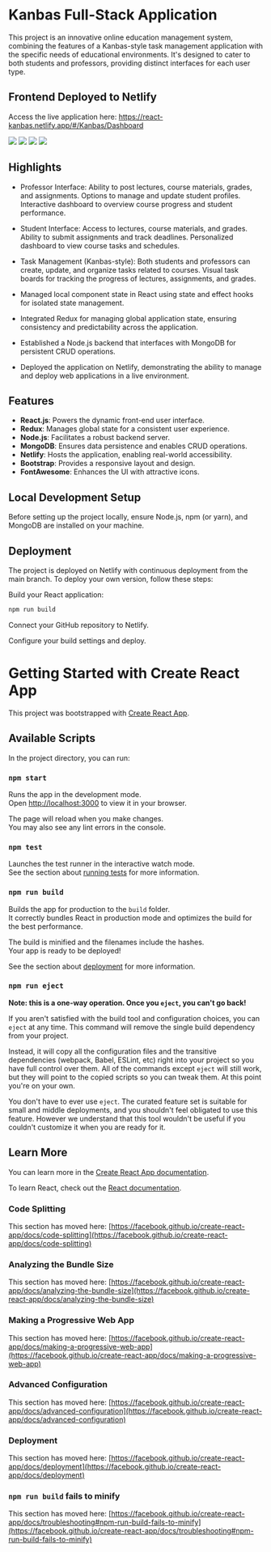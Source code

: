 # Kanbas Full-Stack Application
This project is an innovative online education management system, combining the features of a Kanbas-style task management application with the specific needs of educational environments. It's designed to cater to both students and professors, providing distinct interfaces for each user type.

## Frontend Deployed to Netlify
Access the live application here:
https://react-kanbas.netlify.app/#/Kanbas/Dashboard

![](readmepic/dashboard.png)
![](readmepic/assignment.png)
![](readmepic/course.png)
![](readmepic/user.png)


## Highlights
- Professor Interface:
Ability to post lectures, course materials, grades, and assignments.
Options to manage and update student profiles.
Interactive dashboard to overview course progress and student performance.

- Student Interface:
Access to lectures, course materials, and grades.
Ability to submit assignments and track deadlines.
Personalized dashboard to view course tasks and schedules.

- Task Management (Kanbas-style):
Both students and professors can create, update, and organize tasks related to courses.
Visual task boards for tracking the progress of lectures, assignments, and grades.

- Managed local component state in React using state and effect hooks for isolated state management.

- Integrated Redux for managing global application state, ensuring consistency and predictability across the application.

- Established a Node.js backend that interfaces with MongoDB for persistent CRUD operations.

- Deployed the application on Netlify, demonstrating the ability to manage and deploy web applications in a live environment.

## Features

- **React.js**: Powers the dynamic front-end user interface.
- **Redux**: Manages global state for a consistent user experience.
- **Node.js**: Facilitates a robust backend server.
- **MongoDB**: Ensures data persistence and enables CRUD operations.
- **Netlify**: Hosts the application, enabling real-world accessibility.
- **Bootstrap**: Provides a responsive layout and design.
- **FontAwesome**: Enhances the UI with attractive icons.

## Local Development Setup

Before setting up the project locally, ensure Node.js, npm (or yarn), and MongoDB are installed on your machine.

## Deployment
The project is deployed on Netlify with continuous deployment from the main branch. To deploy your own version, follow these steps:

Build your React application:
```sh
npm run build
```
Connect your GitHub repository to Netlify.

Configure your build settings and deploy.

# Getting Started with Create React App

This project was bootstrapped with [Create React App](https://github.com/facebook/create-react-app).

## Available Scripts

In the project directory, you can run:

### `npm start`

Runs the app in the development mode.\
Open [http://localhost:3000](http://localhost:3000) to view it in your browser.

The page will reload when you make changes.\
You may also see any lint errors in the console.

### `npm test`

Launches the test runner in the interactive watch mode.\
See the section about [running tests](https://facebook.github.io/create-react-app/docs/running-tests) for more information.

### `npm run build`

Builds the app for production to the `build` folder.\
It correctly bundles React in production mode and optimizes the build for the best performance.

The build is minified and the filenames include the hashes.\
Your app is ready to be deployed!

See the section about [deployment](https://facebook.github.io/create-react-app/docs/deployment) for more information.

### `npm run eject`

**Note: this is a one-way operation. Once you `eject`, you can't go back!**

If you aren't satisfied with the build tool and configuration choices, you can `eject` at any time. This command will remove the single build dependency from your project.

Instead, it will copy all the configuration files and the transitive dependencies (webpack, Babel, ESLint, etc) right into your project so you have full control over them. All of the commands except `eject` will still work, but they will point to the copied scripts so you can tweak them. At this point you're on your own.

You don't have to ever use `eject`. The curated feature set is suitable for small and middle deployments, and you shouldn't feel obligated to use this feature. However we understand that this tool wouldn't be useful if you couldn't customize it when you are ready for it.

## Learn More

You can learn more in the [Create React App documentation](https://facebook.github.io/create-react-app/docs/getting-started).

To learn React, check out the [React documentation](https://reactjs.org/).

### Code Splitting

This section has moved here: [https://facebook.github.io/create-react-app/docs/code-splitting](https://facebook.github.io/create-react-app/docs/code-splitting)

### Analyzing the Bundle Size

This section has moved here: [https://facebook.github.io/create-react-app/docs/analyzing-the-bundle-size](https://facebook.github.io/create-react-app/docs/analyzing-the-bundle-size)

### Making a Progressive Web App

This section has moved here: [https://facebook.github.io/create-react-app/docs/making-a-progressive-web-app](https://facebook.github.io/create-react-app/docs/making-a-progressive-web-app)

### Advanced Configuration

This section has moved here: [https://facebook.github.io/create-react-app/docs/advanced-configuration](https://facebook.github.io/create-react-app/docs/advanced-configuration)

### Deployment

This section has moved here: [https://facebook.github.io/create-react-app/docs/deployment](https://facebook.github.io/create-react-app/docs/deployment)

### `npm run build` fails to minify

This section has moved here: [https://facebook.github.io/create-react-app/docs/troubleshooting#npm-run-build-fails-to-minify](https://facebook.github.io/create-react-app/docs/troubleshooting#npm-run-build-fails-to-minify)
